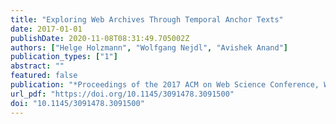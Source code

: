 ```yaml
---
title: "Exploring Web Archives Through Temporal Anchor Texts"
date: 2017-01-01
publishDate: 2020-11-08T08:31:49.705002Z
authors: ["Helge Holzmann", "Wolfgang Nejdl", "Avishek Anand"]
publication_types: ["1"]
abstract: ""
featured: false
publication: "*Proceedings of the 2017 ACM on Web Science Conference, WebSci 2017, Troy, NY, USA, June 25 - 28, 2017*"
url_pdf: "https://doi.org/10.1145/3091478.3091500"
doi: "10.1145/3091478.3091500"
---
```



